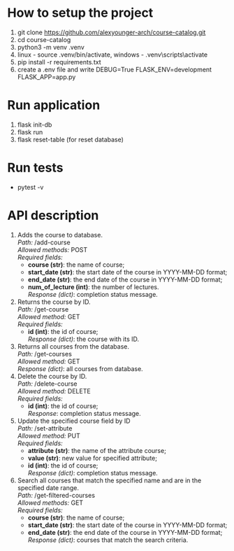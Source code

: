 # How to setup the project

1. git clone https://github.com/alexyounger-arch/course-catalog.git
2. cd course-catalog
3. python3 -m venv .venv
4. linux - source .venv/bin/activate, windows - .venv\scripts\activate
5. pip install -r requirements.txt
6. create a .env file and write DEBUG=True FLASK_ENV=development FLASK_APP=app.py

# Run application

1. flask init-db
2. flask run
3. flask reset-table (for reset database)

# Run tests

- pytest -v

# API description

1. Adds the course to database.  
   *Path:* /add-course  
  *Allowed methods:* POST  
  *Required fields:*  
    - **course (str)**: the name of course;
    - **start_date (str)**: the start date of the course in YYYY-MM-DD format;
    - **end_date (str)**: the end date of the course in YYYY-MM-DD format;
    - **num_of_lecture (int)**: the number of lectures.  
  *Response (dict)*: completion status message.
2. Returns the course by ID.  
  *Path:* /get-course  
  *Allowed method:* GET  
   *Required fields:*  
    - **id (int)**: the id of course;  
  *Response (dict)*: the course with its ID.
3. Returns all courses from the database.   
  *Path:* /get-courses  
  *Allowed method:* GET  
  *Response (dict)*: all courses from database.
4. Delete the course by ID.    
  *Path:* /delete-course  
  *Allowed method:* DELETE    
      *Required fields:*  
    - **id (int)**: the id of course;  
  *Response*: completion status message.
5. Update the specified course field by ID  
  *Path:* /set-attribute  
  *Allowed method:* PUT  
  *Required fields:*  
    - **attribute (str)**: the name of the attribute course;
    - **value (str)**: new value for specified attribute;
    - **id (int)**: the id of course;  
  *Response (dict)*: completion status message.
6. Search all courses that match the specified name and are in the specified date range.  
  *Path:* /get-filtered-courses  
  *Allowed methods:* GET  
  *Required fields:*  
    - **course (str)**: the name of course;
    - **start_date (str)**: the start date of the course in YYYY-MM-DD format;
    - **end_date (str)**: the end date of the course in YYYY-MM-DD format;   
  *Response (dict)*: courses that match the search criteria.